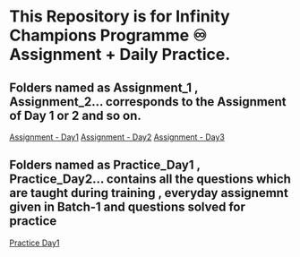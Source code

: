 # This Repository is for Infinity Champions Programme ♾️ Assignment + Daily Practice.

## Folders named as Assignment_1 , Assignment_2... corresponds to the Assignment of Day 1 or 2 and so on.

[Assignment - Day1](https://github.com/Aryamanporwal/ICP/Assignment_1) 
[Assignment - Day2](https://github.com/Aryamanporwal/ICP/Assignment_2) 
[Assignment - Day3](https://github.com/Aryamanporwal/ICP/Assignment_1) 

## Folders named as Practice_Day1 , Practice_Day2... contains all the questions which are taught during training , everyday assignemnt given in Batch-1 and questions solved for practice

[Practice Day1](https://github.com/Aryamanporwal/ICP/Practice_Day1)
